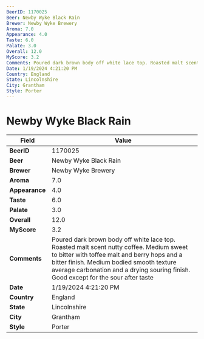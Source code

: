 ```yaml
---
BeerID: 1170025
Beer: Newby Wyke Black Rain
Brewer: Newby Wyke Brewery
Aroma: 7.0
Appearance: 4.0
Taste: 6.0
Palate: 3.0
Overall: 12.0
MyScore: 3.2
Comments: Poured dark brown body off white lace top. Roasted malt scent nutty coffee. Medium sweet to bitter with toffee malt and berry hops and a bitter finish. Medium bodied smooth texture average carbonation and a drying souring finish. Good except for the sour after taste
Date: 1/19/2024 4:21:20 PM
Country: England
State: Lincolnshire
City: Grantham
Style: Porter
---
```


# Newby Wyke Black Rain

| Field         | Value |
|---------------|-------|
| **BeerID** | 1170025 |
| **Beer** | Newby Wyke Black Rain |
| **Brewer** | Newby Wyke Brewery |
| **Aroma** | 7.0 |
| **Appearance** | 4.0 |
| **Taste** | 6.0 |
| **Palate** | 3.0 |
| **Overall** | 12.0 |
| **MyScore** | 3.2 |
| **Comments** | Poured dark brown body off white lace top. Roasted malt scent nutty coffee. Medium sweet to bitter with toffee malt and berry hops and a bitter finish. Medium bodied smooth texture average carbonation and a drying souring finish. Good except for the sour after taste  |
| **Date** | 1/19/2024 4:21:20 PM |
| **Country** | England |
| **State** | Lincolnshire |
| **City** | Grantham |
| **Style** | Porter |

